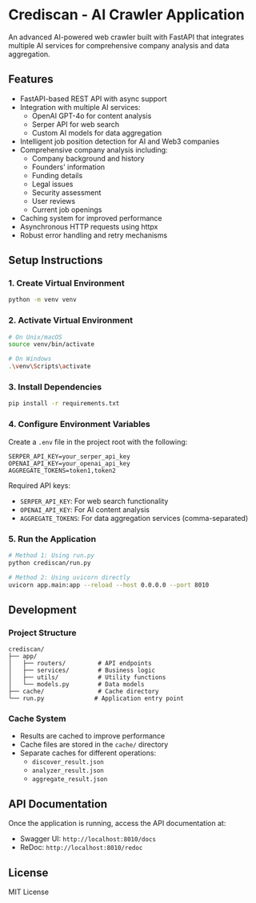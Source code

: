 # Crediscan - AI Crawler Application

An advanced AI-powered web crawler built with FastAPI that integrates multiple AI services for comprehensive company analysis and data aggregation.

## Features

- FastAPI-based REST API with async support
- Integration with multiple AI services:
  - OpenAI GPT-4o for content analysis
  - Serper API for web search
  - Custom AI models for data aggregation
- Intelligent job position detection for AI and Web3 companies
- Comprehensive company analysis including:
  - Company background and history
  - Founders' information
  - Funding details
  - Legal issues
  - Security assessment
  - User reviews
  - Current job openings
- Caching system for improved performance
- Asynchronous HTTP requests using httpx
- Robust error handling and retry mechanisms

## Setup Instructions

### 1. Create Virtual Environment
```bash
python -m venv venv
```

### 2. Activate Virtual Environment
```bash
# On Unix/macOS
source venv/bin/activate

# On Windows
.\venv\Scripts\activate
```

### 3. Install Dependencies
```bash
pip install -r requirements.txt
```

### 4. Configure Environment Variables
Create a `.env` file in the project root with the following:
```env
SERPER_API_KEY=your_serper_api_key
OPENAI_API_KEY=your_openai_api_key
AGGREGATE_TOKENS=token1,token2
```

Required API keys:
- `SERPER_API_KEY`: For web search functionality
- `OPENAI_API_KEY`: For AI content analysis
- `AGGREGATE_TOKENS`: For data aggregation services (comma-separated)

### 5. Run the Application
```bash
# Method 1: Using run.py
python crediscan/run.py

# Method 2: Using uvicorn directly
uvicorn app.main:app --reload --host 0.0.0.0 --port 8010
```

## Development

### Project Structure
```
crediscan/
├── app/
│   ├── routers/         # API endpoints
│   ├── services/        # Business logic
│   ├── utils/           # Utility functions
│   └── models.py        # Data models
├── cache/               # Cache directory
└── run.py              # Application entry point
```

### Cache System
- Results are cached to improve performance
- Cache files are stored in the `cache/` directory
- Separate caches for different operations:
  - `discover_result.json`
  - `analyzer_result.json`
  - `aggregate_result.json`

## API Documentation

Once the application is running, access the API documentation at:
- Swagger UI: `http://localhost:8010/docs`
- ReDoc: `http://localhost:8010/redoc`

## License

MIT License

